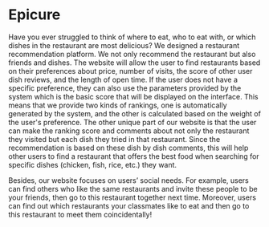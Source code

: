 # Epicure
Have you ever struggled to think of where to eat, who to eat with, or which dishes in the restaurant are most delicious? We designed a restaurant recommendation platform. We not only recommend the restaurant but also friends and dishes. The website will allow the user to find restaurants based on their preferences about price, number of visits, the score of other user dish reviews, and the length of open time. If the user does not have a specific preference, they can also use the parameters provided by the system which is the basic score that will be displayed on the interface. This means that we provide two kinds of rankings, one is automatically generated by the system, and the other is calculated based on the weight of the user's preference.
The other unique part of our website is that the user can make the ranking score and comments about not only the restaurant they visited but each dish they tried in that restaurant. Since the recommendation is based on these dish by dish comments, this will help other users to find a restaurant that offers the best food when searching for specific dishes (chicken, fish, rice, etc.) they want. 

Besides, our website focuses on users’ social needs. For example, users can find others who like the same restaurants and invite these people to be your friends, then go to this restaurant together next time. Moreover, users can find out which restaurants your classmates like to eat and then go to this restaurant to meet them coincidentally!
